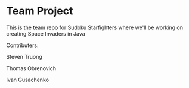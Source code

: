 # Team Project

This is the team repo for Sudoku Starfighters where we'll
be working on creating Space Invaders in Java

Contributers:

Steven Truong

Thomas Obrenovich

Ivan Gusachenko
